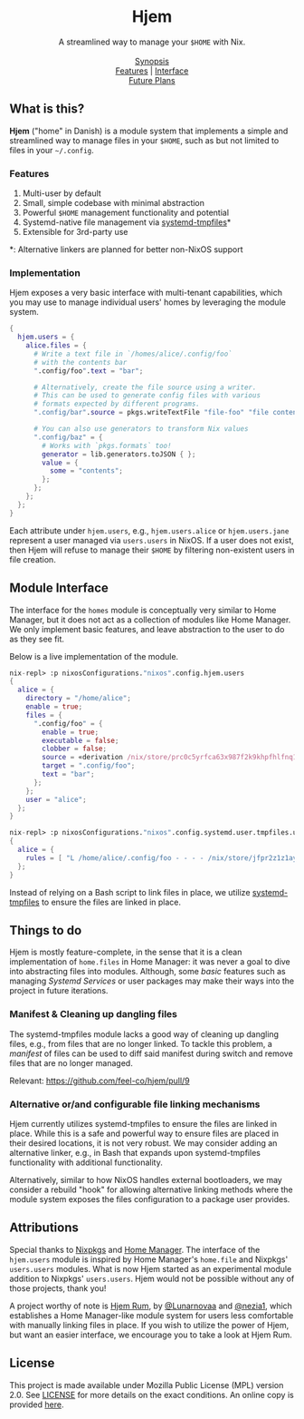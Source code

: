 <h1 id="header" align="center">
  Hjem
</h1>

<div align="center">
  A streamlined way to manage your <code>$HOME</code> with Nix.
</div>

<div align="center">
  <br/>
  <a href="#what-is-this">Synopsis</a><br/>
  <a href="#features">Features</a> | <a href="#module-interface">Interface</a><br/>
  <a href="#things-to-do">Future Plans</a>
  <br/>
</div>

## What is this?

[systemd-tmpfiles]: https://www.freedesktop.org/software/systemd/man/latest/systemd-tmpfiles-setup.service.html

**Hjem** ("home" in Danish) is a module system that implements a simple and
streamlined way to manage files in your `$HOME`, such as but not limited to
files in your `~/.config`.

### Features

1. Multi-user by default
2. Small, simple codebase with minimal abstraction
3. Powerful `$HOME` management functionality and potential
4. Systemd-native file management via [systemd-tmpfiles]\*
5. Extensible for 3rd-party use

\*: Alternative linkers are planned for better non-NixOS support

### Implementation

Hjem exposes a very basic interface with multi-tenant capabilities, which you
may use to manage individual users' homes by leveraging the module system.

```nix
{
  hjem.users = {
    alice.files = {
      # Write a text file in `/homes/alice/.config/foo`
      # with the contents bar
      ".config/foo".text = "bar";

      # Alternatively, create the file source using a writer.
      # This can be used to generate config files with various
      # formats expected by different programs.
      ".config/bar".source = pkgs.writeTextFile "file-foo" "file contents";

      # You can also use generators to transform Nix values
      ".config/baz" = {
        # Works with `pkgs.formats` too!
        generator = lib.generators.toJSON { };
        value = {
          some = "contents";
        };
      };
    };
  };
}
```

Each attribute under `hjem.users`, e.g., `hjem.users.alice` or `hjem.users.jane`
represent a user managed via `users.users` in NixOS. If a user does not exist,
then Hjem will refuse to manage their `$HOME` by filtering non-existent users in
file creation.

## Module Interface

The interface for the `homes` module is conceptually very similar to Home
Manager, but it does not act as a collection of modules like Home Manager. We
only implement basic features, and leave abstraction to the user to do as they
see fit.

Below is a live implementation of the module.

```nix
nix-repl> :p nixosConfigurations."nixos".config.hjem.users
{
  alice = {
    directory = "/home/alice";
    enable = true;
    files = {
      ".config/foo" = {
        enable = true;
        executable = false;
        clobber = false;
        source = «derivation /nix/store/prc0c5yrfca63x987f2k9khpfhlfnq15-config-foo.drv»;
        target = ".config/foo";
        text = "bar";
      };
    };
    user = "alice";
  };
}

nix-repl> :p nixosConfigurations."nixos".config.systemd.user.tmpfiles.users
{
  alice = {
    rules = [ "L /home/alice/.config/foo - - - - /nix/store/jfpr2z1z1aykpw2j2gj02lwwvwv6hml4-config-foo" ];
  };
}
```

Instead of relying on a Bash script to link files in place, we utilize
[systemd-tmpfiles] to ensure the files are linked in place.

## Things to do

Hjem is mostly feature-complete, in the sense that it is a clean implementation
of `home.files` in Home Manager: it was never a goal to dive into abstracting
files into modules. Although, some _basic_ features such as managing _Systemd
Services_ or user packages may make their ways into the project in future
iterations.

### Manifest & Cleaning up dangling files

The systemd-tmpfiles module lacks a good way of cleaning up dangling files,
e.g., from files that are no longer linked. To tackle this problem, a _manifest_
of files can be used to diff said manifest during switch and remove files that
are no longer managed.

Relevant: https://github.com/feel-co/hjem/pull/9

### Alternative or/and configurable file linking mechanisms

Hjem currently utilizes systemd-tmpfiles to ensure the files are linked in
place. While this is a safe and powerful way to ensure files are placed in their
desired locations, it is not very robust. We may consider adding an alternative
linker, e.g., in Bash that expands upon systemd-tmpfiles functionality with
additional functionality.

Alternatively, similar to how NixOS handles external bootloaders, we may
consider a rebuild "hook" for allowing alternative linking methods where the
module system exposes the files configuration to a package user provides.

## Attributions

[Nixpkgs]: https://github.com/nixOS/nixpkgs
[Home Manager]: https://github.com/nix-community/home-manager

Special thanks to [Nixpkgs] and [Home Manager]. The interface of the
`hjem.users` module is inspired by Home Manager's `home.file` and Nixpkgs'
`users.users` modules. What is now Hjem started as an experimental module
addition to Nixpkgs' `users.users`. Hjem would not be possible without any of
those projects, thank you!

A project worthy of note is [Hjem Rum](https://github.com/snugnug/hjem-rum), by
[@Lunarnovaa](https://github.com/lunarnovaa) and
[@nezia1](https://github.com/nezia1), which establishes a Home Manager-like
module system for users less comfortable with manually linking files in place.
If you wish to utilize the power of Hjem, but want an easier interface, we
encourage you to take a look at Hjem Rum.

## License

This project is made available under Mozilla Public License (MPL) version 2.0.
See [LICENSE](LICENSE) for more details on the exact conditions. An online copy
is provided [here](https://www.mozilla.org/en-US/MPL/2.0/).
